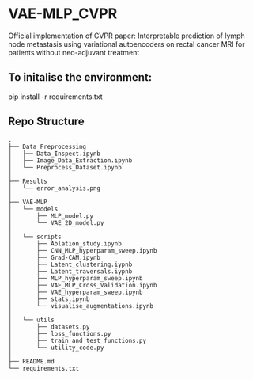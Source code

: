 # VAE-MLP_CVPR
Official implementation of CVPR paper: Interpretable prediction of lymph node metastasis using variational autoencoders on rectal cancer MRI for patients without neo-adjuvant treatment

## To initalise the environment:
pip install -r requirements.txt



## Repo Structure

```
.
├── Data_Preprocessing
│   ├── Data_Inspect.ipynb
│   ├── Image_Data_Extraction.ipynb
│   └── Preprocess_Dataset.ipynb
│
├── Results
│   └── error_analysis.png
│
├── VAE-MLP
│   └── models
│       ├── MLP_model.py
│       └── VAE_2D_model.py
│
│   └── scripts
│       ├── Ablation_study.ipynb
│       ├── CNN_MLP_hyperparam_sweep.ipynb
│       ├── Grad-CAM.ipynb
│       ├── Latent_clustering.iypnb
│       ├── Latent_traversals.iypnb
│       ├── MLP_hyperparam_sweep.ipynb
│       ├── VAE_MLP_Cross_Validation.ipynb
│       ├── VAE_hyperparam_sweep.ipynb
│       ├── stats.ipynb
│       └── visualise_augmentations.ipynb
│
│   └── utils
│       ├── datasets.py
│       ├── loss_functions.py
│       ├── train_and_test_functions.py
│       └── utility_code.py
│
├── README.md
└── requirements.txt
```

